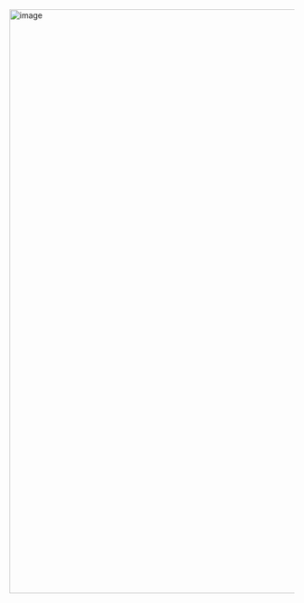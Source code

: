 <img width="1032" alt="image" src="https://github.com/user-attachments/assets/ee01e22a-f991-4d94-9365-910f26c94d84" />
